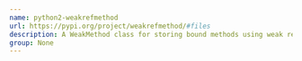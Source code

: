 ```yaml
---
name: python2-weakrefmethod
url: https://pypi.org/project/weakrefmethod/#files
description: A WeakMethod class for storing bound methods using weak references.
group: None
---
```

